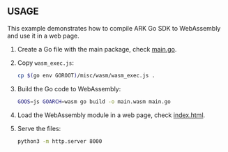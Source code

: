 ## USAGE

This example demonstrates how to compile ARK Go SDK to WebAssembly and use it in a web page.

1. Create a Go file with the main package, check [main.go](main.go).

2. Copy `wasm_exec.js`:

    ```bash
    cp $(go env GOROOT)/misc/wasm/wasm_exec.js .
    ```

3. Build the Go code to WebAssembly:

    ```bash
    GOOS=js GOARCH=wasm go build -o main.wasm main.go
    ```

4. Load the WebAssembly module in a web page, check [index.html](index.html).

5. Serve the files:

    ```bash
    python3 -m http.server 8000
    ```